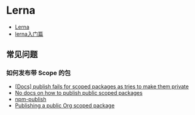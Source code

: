 Lerna
========

- [Lerna](https://lernajs.io)
- [lerna入门篇](https://www.jianshu.com/p/63ec67445b0f)

## 常见问题

### 如何发布带 Scope 的包

- [[Docs] publish fails for scoped packages as tries to make them private](https://github.com/lerna/lerna/issues/178#issuecomment-261736824)
- [No docs on how to publish public scoped packages](https://github.com/lerna/lerna/issues/914)
- [npm-publish](https://docs.npmjs.com/cli/publish)
- [Publishing a public Org scoped package](https://docs.npmjs.com/creating-and-publishing-an-org-scoped-package)
